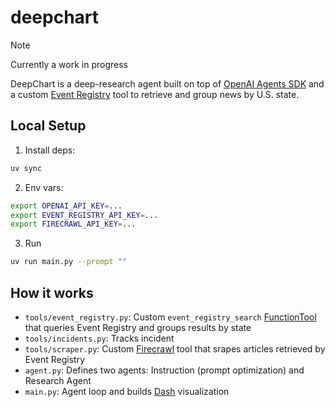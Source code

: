 # deepchart
> [!NOTE]
>  Currently a work in progress

DeepChart is a deep-research agent built on top of 
[OpenAI Agents SDK](https://openai.github.io/openai-agents-python/) and a custom 
[Event Registry](https://eventregistry.org/) tool to 
retrieve and group news by U.S. state.

## Local Setup

1. Install deps:

```bash
uv sync
```

2. Env vars:

```bash
export OPENAI_API_KEY=...
export EVENT_REGISTRY_API_KEY=...
export FIRECRAWL_API_KEY=...
```

3. Run

```bash
uv run main.py --prompt ""
```

## How it works

- `tools/event_registry.py`: Custom `event_registry_search` [FunctionTool](https://openai.github.io/openai-agents-python/tools/#function-tools) that queries Event Registry and groups results by state
-  `tools/incidents.py`: Tracks incident
- `tools/scraper.py`: Custom [Firecrawl](https://www.firecrawl.dev) tool that srapes articles retrieved by Event Registry
- `agent.py`: Defines two agents: Instruction (prompt optimization) and Research Agent
- `main.py`: Agent loop and builds [Dash](https://dash.plotly.com/) visualization

